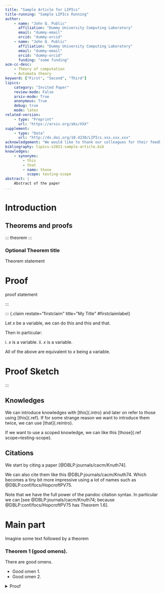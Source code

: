 ```yaml
---
title: "Sample Article for LIPIcs"
title-running: "Sample LIPIcs Running"
author:
    - name: "John Q. Public"
      affiliation: "Dummy University Computing Laboratory"
      email: "dummy-email"
      orcid: "dummy-orcid"
    - name: "John Q. Public"
      affiliation: "Dummy University Computing Laboratory"
      email: "dummy-email"
      orcid: "dummy-orcid"
      funding: "some funding"
acm-cc-desc:
    - Theory of computation
    - Automata theory
keyword: ["First", "Second", "Third"]
lipics:
    category: "Invited Paper"
    review-mode: False
    arxiv-mode: True
    anonymous: True
    debug: true
    mode: latex
related-version:
    - type: "Preprint"
      url: "https://arxiv.org/abs/XXX"
supplement:
    - type: "Data"
      url: "http://dx.doi.org/10.4230/LIPIcs.xxx.xxx.xxx"
acknowledgement: "We would like to thank our colleagues for their feedback."
bibliography: lipics-v2021-sample-article.bib
knowledges:
    - synonyms:
        - this
        - that
        - name: those
          scope: testing-scope
abstract: |
    Abstract of the paper
...
```



# Introduction

## Theorems and proofs

::: theorem :::
### Optional Theorem title

Theorem statement

# Proof

proof statement 


:::

::: {.claim restate="firstclaim" title="My Title" #firstclaimlabel}

Let $x$ be a variable, we can do this and this and that.

Then in particular:

i. $x$ is a variable.
ii. $x$ is a variable.

All of the above are equivalent to $x$ being a variable.

# Proof Sketch

:::

## Knowledges


We can introduce knowledges with [this]{.intro}
and later on refer to those using [this]{.ref}.
If for some strange reason we want to introduce them twice,
we can use [that]{.reintro}.

If we want to use a scoped knowledge, we can like this [those]{.ref
scope=testing-scope}.

## Citations 

We start by citing a paper [@DBLP:journals/cacm/Knuth74].

We can also cite them like this @DBLP:journals/cacm/Knuth74. Which becomes a
tiny bit more impressive using a lot of names such as
@DBLP:conf/focs/HopcroftPV75.

Note that we have the full power of the pandoc citation syntax. In particular
we can [see @DBLP:journals/cacm/Knuth74; because @DBLP:conf/focs/HopcroftPV75
has Theorem 1.6].

# Main part 

Imagine some text followed by a theorem

<div class="theorem">
<h3><span class="number" data-number="1">Theorem 1</span> (good omens).</h3>
<p>There are good omens.</p>
<ul>
<li>Good omen 1.</li>
<li>Good omen 2.</li>
</ul>
<details>
<summary>Proof</summary>
<p>Proof of Theorem 1.</p>
</details>
</div>
